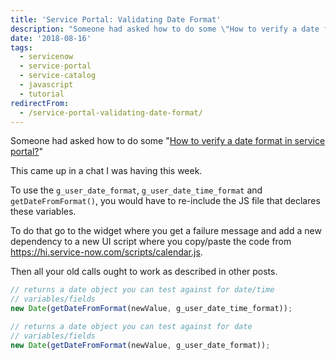 ```yaml
---
title: 'Service Portal: Validating Date Format'
description: "Someone had asked how to do some \"How to verify a date format in service portal?\"\r\n\r\nThis came up in a chat I was having this week.\r\n\r\nTo use the\_g_user_date..."
date: '2018-08-16'
tags:
  - servicenow
  - service-portal
  - service-catalog
  - javascript
  - tutorial
redirectFrom:
  - /service-portal-validating-date-format/
---
```


<!--StartFragment-->

Someone had asked how to do some "[How to verify a date format in service portal?](https://community.servicenow.com/community?id=community_question&sys_id=71098fa1db5cdbc01dcaf3231f961929)"

This came up in a chat I was having this week.

To use the `g_user_date_format`, `g_user_date_time_format` and `getDateFromFormat()`, you would have to re-include the JS file that declares these variables.

To do that go to the widget where you get a failure message and add a new dependency to a new UI script where you copy/paste the code from <https://hi.service-now.com/scripts/calendar.js>.

Then all your old calls ought to work as described in other posts.

<!--EndFragment-->

<!--StartFragment-->

```javascript
// returns a date object you can test against for date/time 
// variables/fields
new Date(getDateFromFormat(newValue, g_user_date_time_format));

// returns a date object you can test against for date 
// variables/fields
new Date(getDateFromFormat(newValue, g_user_date_format));
```

<!--EndFragment-->